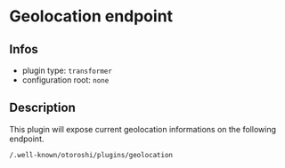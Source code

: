 
# Geolocation endpoint

## Infos

* plugin type: `transformer`
* configuration root: ``none``

## Description

This plugin will expose current geolocation informations on the following endpoint.

`/.well-known/otoroshi/plugins/geolocation`







